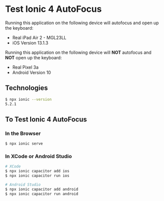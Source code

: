 # Test Ionic 4 AutoFocus

Running this application on the following device will autofocus and open up
the keyboard:

- Real iPad Air 2 - MGL23LL
- iOS Version 13.1.3

Running this application on the following device will **NOT** autofocus and
**NOT** open up the keyboard:

- Real Pixel 3a
- Android Version 10

## Technologies

```bash
$ npx ionic --version
5.2.1
```

## To Test Ionic 4 AutoFocus

### In the Browser

```bash
$ npx ionic serve
```

### In XCode or Android Studio

```bash
# XCode
$ npx ionic capacitor add ios
$ npx ionic capacitor run ios
```

```bash
# Android Studio
$ npx ionic capacitor add android
$ npx ionic capacitor run android
```
